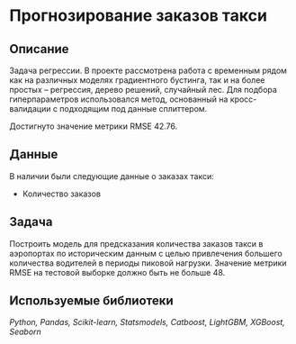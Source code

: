 # Прогнозирование заказов такси

## Описание
Задача регрессии. В проекте рассмотрена работа с временным рядом как на различных моделях градиентного бустинга, так и на более простых – регрессия, дерево решений, случайный лес. Для подбора гиперпараметров использовался метод, основанный на кросс-валидации с подходящим под данные сплиттером. 

Достигнуто значение метрики RMSE 42.76.

## Данные
В наличии были следующие данные о заказах такси:
* Количество заказов
 
## Задача
Построить модель для предсказания количества заказов такси в аэропортах по историческим данным с целью привлечения большего количества водителей в периоды пиковой нагрузки. Значение метрики RMSE на тестовой выборке должно быть не больше 48.

## Используемые библиотеки
*Python, Pandas, Scikit-learn, Statsmodels, Catboost, LightGBM, XGBoost, Seaborn*
